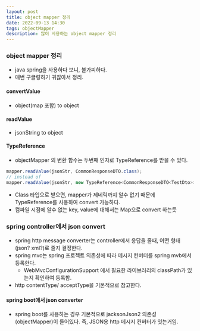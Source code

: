 ```yaml
---
layout: post
title: object mapper 정리
date: 2022-09-13 14:30
tags: objectMapper
description: 많이 사용하는 object mapper 정리
---
```


### object mapper 정리

- java spring을 사용하다 보니, 불가피하다.
- 매번 구글링하기 귀찮아서 정리.

#### convertValue

- object(map 포함) to object

#### readValue

- jsonString to object

#### TypeReference

- objectMapper 의 변환 함수는 두번째 인자로 TypeReference를 받을 수 있다.

```java
mapper.readValue(jsonStr, CommonResponseDTO.class);
// instead of
mapper.readValue(jsonStr, new TypeReference<CommonResponseDTO<TestDto>>() {});
```

- Class 타입으로 받으면, mapper가 제네릭까지 알수 없기 때문에 TypeReference를 사용하여 convert 가능하다.
- 컴파일 시점에 알수 없는 key, value에 대해서는 Map으로 convert 하는듯

### spring controller에서 json convert

- spring http message converter는 controller에서 응답을 줄때, 어떤 형태(json? xml?)로 줄지 결정한다.
- spring mvc는 spring 프로젝트 의존성에 따라 메시지 컨버터를 spring mvb에서 등록한다.
  - WebMvcConfigurationSupport 에서 필요한 라이브러리의 classPath가 있는지 확인하여 등록함.
- http contentType/ acceptType을 기본적으로 참고한다.

#### spring boot에서 json converter

- spring boot를 사용하는 경우 기본적으로 jacksonJson2 의존성(objectMapper)이 들어있다. 즉, JSON용 http 메시지 컨버터가 잇는거임.
